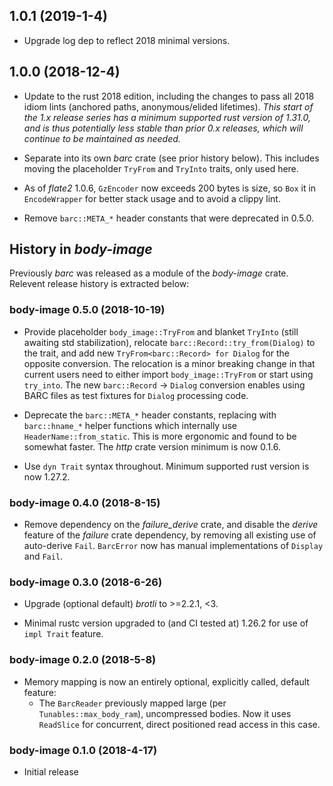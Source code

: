 ## 1.0.1 (2019-1-4)
* Upgrade log dep to reflect 2018 minimal versions.

## 1.0.0 (2018-12-4)
* Update to the rust 2018 edition, including the changes to pass all 2018 idiom
  lints (anchored paths, anonymous/elided lifetimes).  _This start of the 1.x
  release series has a minimum supported rust version of 1.31.0, and is thus
  potentially less stable than prior 0.x releases, which will continue to be
  maintained as needed._

* Separate into its own *barc* crate (see prior history below). This includes
  moving the placeholder `TryFrom` and `TryInto` traits, only used here.

* As of *flate2* 1.0.6, `GzEncoder` now exceeds 200 bytes is size, so `Box` it in
  `EncodeWrapper` for better stack usage and to avoid a clippy lint.

* Remove `barc::META_*` header constants that were deprecated in 0.5.0.

## History in *body-image*

Previously *barc* was released as a module of the *body-image* crate. Relevent
release history is extracted below:

### body-image 0.5.0 (2018-10-19)
* Provide placeholder `body_image::TryFrom` and blanket `TryInto` (still
  awaiting std stabilization), relocate `barc::Record::try_from(Dialog)` to the
  trait, and add new `TryFrom<barc::Record> for Dialog` for the opposite
  conversion. The relocation is a minor breaking change in that current users
  need to either import `body_image::TryFrom` or start using `try_into`. The
  new `barc::Record` → `Dialog` conversion enables using BARC files as test
  fixtures for `Dialog` processing code.

* Deprecate the `barc::META_*` header constants, replacing with `barc::hname_*`
  helper functions which internally use `HeaderName::from_static`. This is more
  ergonomic and found to be somewhat faster. The *http* crate version minimum
  is now 0.1.6.

* Use `dyn Trait` syntax throughout. Minimum supported rust version is now
  1.27.2.

### body-image 0.4.0 (2018-8-15)
* Remove dependency on the *failure_derive* crate, and disable the _derive_
  feature of the *failure* crate dependency, by removing all existing use of
  auto-derive `Fail`.  `BarcError` now has manual implementations of `Display`
  and `Fail`.

### body-image 0.3.0 (2018-6-26)
* Upgrade (optional default) _brotli_ to >=2.2.1, <3.

* Minimal rustc version upgraded to (and CI tested at) 1.26.2 for use
  of `impl Trait` feature.

### body-image 0.2.0 (2018-5-8)
* Memory mapping is now an entirely optional, explicitly called, default
  feature:
  * The `BarcReader` previously mapped large (per `Tunables::max_body_ram`),
    uncompressed bodies. Now it uses `ReadSlice` for concurrent, direct
    positioned read access in this case.

### body-image 0.1.0 (2018-4-17)
* Initial release

